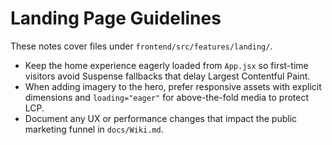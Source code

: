 # Landing Page Guidelines

These notes cover files under `frontend/src/features/landing/`.

- Keep the home experience eagerly loaded from `App.jsx` so first-time visitors avoid Suspense fallbacks that delay Largest Contentful Paint.
- When adding imagery to the hero, prefer responsive assets with explicit dimensions and `loading="eager"` for above-the-fold media to protect LCP.
- Document any UX or performance changes that impact the public marketing funnel in `docs/Wiki.md`.
